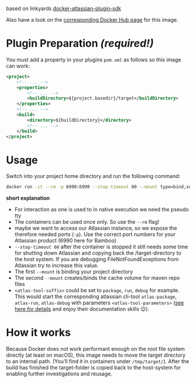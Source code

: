 based on linkyards [docker-atlassian-plugin-sdk](https://hub.docker.com/r/linkyard/docker-atlassian-plugin-sdk/)

Also have a look on the [corresponding Docker Hub page](https://hub.docker.com/r/sknopp94/atlassdkwithfirefoxselenium) for this image.

# Plugin Preparation _(required!)_

You must add a property in your plugins `pom.xml` as follows so this image can work:

```xml
<project>
	<!-- ... -->
	<properties>
		<!-- ... -->
		<buildDirectory>${project.basedir}/target</buildDirectory>
	</properties>
	<!-- ... -->
	<build>
		<directory>${buildDirectory}</directory>
		<!-- ... -->
	</build>
</project>
```

# Usage

Switch into your project home directory and run the following command:

```bash
docker run -it --rm -p 6990:6990 --stop-timeout 60 --mount type=bind,source="$(pwd)",target=/app --mount source=atlasmvncache,target=/root/.m2/repository sknopp94/atlassdkwithfirefoxselenium <atlas-tool-suffix> <atlas-tool-parameters>
```

**short explanation**
 * For interaction as one is used to in native execution we need the pseudo tty
 * The containers can be used once only. So use the `--rm` flag! 
 * maybe we want to access our Atlassian instance, so we expose the therefore needed ports (`-p`). Use the correct port numbers for your Atlassian product (6990 here for Bamboo)
 * `--stop-timeout 60` after the container is stopped it still needs some time for shutting down Atlassian and copying back the /target-directory to the host system. If you are debugging FileNotFoundExceptions from Atlassian try to increase this value.
 * The first `--mount` is binding your project directory
 * The second `--mount` creates/binds the cache volume for maven repo files
 * `<atlas-tool-suffix>` could be set to `package`, `run`, `debug` for example. \
This would start the corresponding atlassian cli-tool `atlas-package`, `atlas-run`, `atlas-debug` with parameters `<atlas-tool-parameters>` ([see here for details](https://developer.atlassian.com/server/framework/atlassian-sdk/atlas-mvn/) and enjoy their documentation skills 😉).

# How it works

Because Docker does not work performant enough on the root file system directly (at least on macOS), this image needs to move the target directory to an internal path. (You'll find it in containers under `/tmp/target/`). After the build has finished the target-folder is copied back to the host-system for enabling further investigations and reusage.
